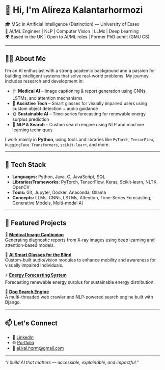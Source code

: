 # 👋 Hi, I'm Alireza Kalantarhormozi

🎓 MSc in Artificial Intelligence (Distinction) — University of Essex  
🧠 AI/ML Engineer | NLP | Computer Vision | LLMs | Deep Learning  
🌍 Based in the UK | Open to AI/ML roles | Former PhD admit (GMU CS)  

---

## 🧑‍💻 About Me

I’m an AI enthusiast with a strong academic background and a passion for building intelligent systems that solve real-world problems. My journey includes research and development in:

- 🩺 **Medical AI** – Image captioning & report generation using CNNs, LSTMs, and attention mechanisms  
- 🦯 **Assistive Tech** – Smart glasses for visually impaired users using custom object detection + audio guidance  
- 🌞 **Sustainable AI** – Time-series forecasting for renewable energy surplus prediction  
- 🧭 **NLP & Search** – Custom search engine using NLP and machine learning techniques

I work mainly in **Python**, using tools and libraries like `PyTorch`, `TensorFlow`, `HuggingFace Transformers`, `scikit-learn`, and more.

---

## 🚀 Tech Stack

- **Languages:** Python, Java, C, JavaScript, SQL  
- **Libraries/Frameworks:** PyTorch, TensorFlow, Keras, Scikit-learn, NLTK, OpenCV  
- **Tools:** Git, Jupyter, Docker, Anaconda, Ollama  
- **Concepts:** LLMs, CNNs, LSTMs, Attention, Time-Series Forecasting, Generative Models, Multi-modal AI  

---

## 📂 Featured Projects

🔬 [**Medical Image Captioning**](https://github.com/alirezakalantarhormozi)  
Generating diagnostic reports from X-ray images using deep learning and attention-based models.

🦯 [**AI Smart Glasses for the Blind**](https://github.com/alirezakalantarhormozi)  
Custom-built audio/vision modules to enhance mobility and awareness for visually impaired individuals.

⚡ [**Energy Forecasting System**](https://github.com/alirezakalantarhormozi)  
Forecasting renewable energy surplus for sustainable energy distribution.

🐶 [**Dog Search Engine**](https://github.com/alirezakalantarhormozi)  
A multi-threaded web crawler and NLP-powered search engine built with Django.

---

## 📫 Let's Connect

- 💼 [LinkedIn](https://www.linkedin.com/in/alirezakalantarhormozi)
- 🌐 [Portfolio](https://alirezakalantarhormozi.github.io)
- 📧 al.kal.horm@gmail.com

---

_“I build AI that matters — accessible, explainable, and impactful.”_
